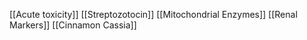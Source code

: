 [[Acute toxicity]]
[[Streptozotocin]]
[[Mitochondrial Enzymes]]
[[Renal Markers]]
[[Cinnamon Cassia]]
